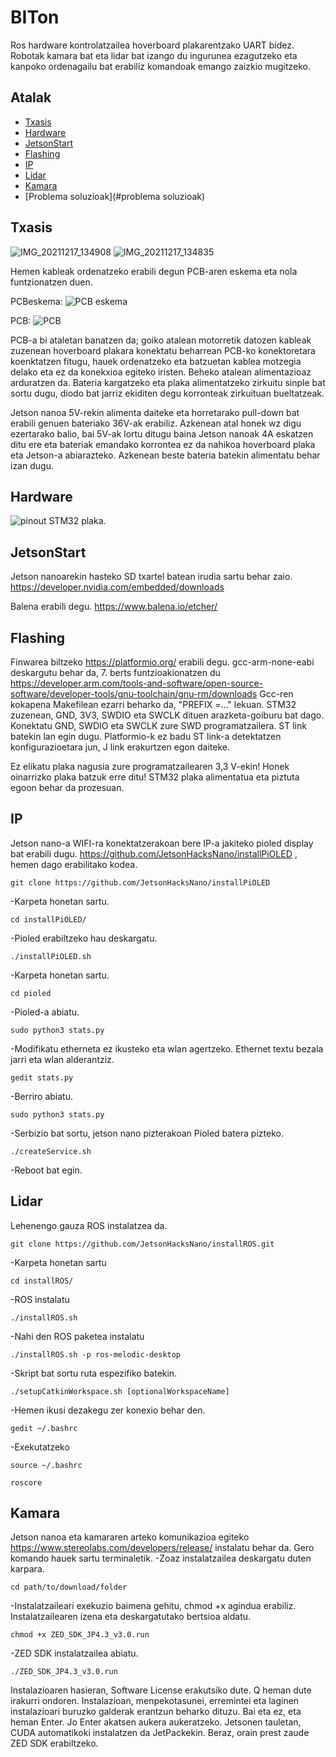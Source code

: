 # BITon
Ros hardware kontrolatzailea hoverboard plakarentzako UART bidez. 
Robotak kamara bat eta lidar bat izango du ingurunea ezagutzeko eta kanpoko ordenagailu bat erabiliz komandoak emango zaizkio mugitzeko.
## Atalak

* [Txasis](#txasis)
* [Hardware](#hardware)
* [JetsonStart](#jetsonstart)
* [Flashing](#flashing)
* [IP](#ip)
* [Lidar](#lidar)
* [Kamara](#kamara)
* [Problema soluzioak](#problema soluzioak)

## Txasis
![IMG_20211217_134908](https://user-images.githubusercontent.com/99752283/154117982-706ab00e-2f8e-4979-b3e6-c8924d6b362e.jpg)
![IMG_20211217_134835](https://user-images.githubusercontent.com/99752283/154118868-161837d9-8745-4cf7-b09d-423688301a34.jpg)

Hemen kableak ordenatzeko erabili degun PCB-aren eskema eta nola funtzionatzen duen.

PCBeskema:
![PCB eskema](https://user-images.githubusercontent.com/99752283/154231522-c72b7809-1786-4c93-98e6-59d52ae0ebb5.PNG)

PCB:
![PCB](https://user-images.githubusercontent.com/99752283/154231534-cd52d2bc-cb8e-41f7-94ff-5f9593933d78.PNG)


PCB-a bi ataletan banatzen da; goiko atalean motorretik datozen kableak zuzenean hoverboard plakara konektatu beharrean PCB-ko konektoretara koenktatzen fitugu, hauek ordenatzeko eta batzuetan kablea motzegia delako eta ez da konekxioa egiteko iristen. Beheko atalean alimentazioaz arduratzen da. Bateria kargatzeko eta plaka alimentatzeko zirkuitu sinple bat sortu dugu, diodo bat jarriz ekiditen degu korronteak zirkuituan bueltatzeak.

Jetson nanoa 5V-rekin alimenta daiteke eta horretarako pull-down bat erabili genuen bateriako 36V-ak erabiliz. Azkenean atal honek wz digu ezertarako balio, bai 5V-ak lortu ditugu baina Jetson nanoak 4A eskatzen ditu ere eta bateriak emandako korrontea ez da nahikoa hoverboard plaka eta Jetson-a abiarazteko. Azkenean beste bateria batekin alimentatu behar izan dugu.

## Hardware
![pinout](https://user-images.githubusercontent.com/99752283/154119568-9e194712-77e9-4167-9c38-01d6bcdfd503.png)
STM32 plaka.

## JetsonStart
Jetson nanoarekin hasteko SD txartel batean irudia sartu behar zaio.
https://developer.nvidia.com/embedded/downloads

Balena erabili degu.
https://www.balena.io/etcher/



## Flashing
Finwarea biltzeko https://platformio.org/ erabili degu.
gcc-arm-none-eabi deskargutu behar da, 7. berts funtzioakionatzen du https://developer.arm.com/tools-and-software/open-source-software/developer-tools/gnu-toolchain/gnu-rm/downloads
Gcc-ren kokapena Makefilean ezarri beharko da, "PREFIX =..." lekuan.
STM32 zuzenean, GND, 3V3, SWDIO eta SWCLK dituen arazketa-goiburu bat dago. Konektatu GND, SWDIO eta SWCLK zure SWD programatzailera. ST link batekin lan egin dugu. Platformio-k ez badu ST link-a detektatzen konfigurazioetara jun, J link erakurtzen egon daiteke.

Ez elikatu plaka nagusia zure programatzailearen 3,3 V-ekin! Honek oinarrizko plaka batzuk erre ditu!
STM32 plaka alimentatua eta piztuta egoon behar da prozesuan.

## IP
Jetson nano-a WIFI-ra konektatzerakoan bere IP-a jakiteko pioled display bat erabili dugu. https://github.com/JetsonHacksNano/installPiOLED , hemen dago erabilitako kodea.
```
git clone https://github.com/JetsonHacksNano/installPiOLED
```
-Karpeta honetan sartu.
```
cd installPiOLED/
```
-Pioled erabiltzeko hau deskargatu.
```
./installPiOLED.sh
```
-Karpeta honetan sartu.
```
cd pioled
```
-Pioled-a abiatu.
```
sudo python3 stats.py
```
-Modifikatu etherneta ez ikusteko eta wlan agertzeko. Ethernet textu bezala jarri eta wlan alderantziz.
```
gedit stats.py
```
-Berriro abiatu.
```
sudo python3 stats.py
```
-Serbizio bat sortu, jetson nano pizterakoan Pioled batera pizteko.
```
./createService.sh
```
-Reboot bat egin.


## Lidar
Lehenengo gauza ROS instalatzea da.
```
git clone https://github.com/JetsonHacksNano/installROS.git
```
-Karpeta honetan sartu
```
cd installROS/
```
-ROS instalatu
```
./installROS.sh
```
-Nahi den ROS paketea instalatu
```
./installROS.sh -p ros-melodic-desktop
```
-Skript bat sortu ruta espezifiko batekin.
```
./setupCatkinWorkspace.sh [optionalWorkspaceName]
```
-Hemen ikusi dezakegu zer konexio behar den.
```
gedit ~/.bashrc
```
-Exekutatzeko
```
source ~/.bashrc
```
```
roscore
```

## Kamara
Jetson nanoa eta kamararen arteko komunikazioa egiteko https://www.stereolabs.com/developers/release/ instalatu behar da. Gero komando hauek sartu terminaletik.
-Zoaz instalatzailea deskargatu duten karpara.
```
cd path/to/download/folder
```
-Instalatzaileari exekuzio baimena gehitu, chmod +x agindua erabiliz. Instalatzailearen izena eta deskargatutako bertsioa aldatu.
```
chmod +x ZED_SDK_JP4.3_v3.0.run
```
-ZED SDK instalatzailea abiatu.
```
./ZED_SDK_JP4.3_v3.0.run
```
Instalazioaren hasieran, Software License erakutsiko dute. Q heman dute irakurri ondoren.
Instalazioan, menpekotasunei, erremintei eta laginen instalazioari buruzko galderak erantzun beharko dituzu. Bai eta ez, eta heman Enter. Jo Enter akatsen aukera aukeratzeko.
Jetsonen tauletan, CUDA automatikoki instalatzen da JetPackekin. Beraz, orain prest zaude ZED SDK erabiltzeko.



## 


